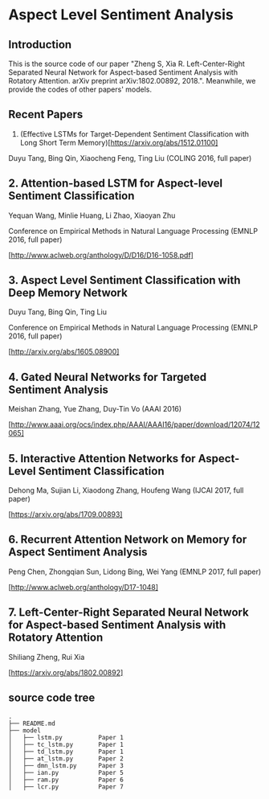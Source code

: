 # Aspect Level Sentiment Analysis

## Introduction

This is the source code of our paper "Zheng S, Xia R. Left-Center-Right Separated Neural Network for Aspect-based Sentiment Analysis with Rotatory Attention. arXiv preprint arXiv:1802.00892, 2018.".
Meanwhile, we provide the codes of other papers' models.

## Recent Papers

1. (Effective LSTMs for Target-Dependent Sentiment Classification with Long Short Term Memory)[https://arxiv.org/abs/1512.01100]

Duyu Tang, Bing Qin, Xiaocheng Feng, Ting Liu (COLING 2016, full paper)



## 2. Attention-based LSTM for Aspect-level Sentiment Classification

Yequan Wang, Minlie Huang, Li Zhao, Xiaoyan Zhu

Conference on Empirical Methods in Natural Language Processing (EMNLP 2016, full paper)

[http://www.aclweb.org/anthology/D/D16/D16-1058.pdf]


## 3. Aspect Level Sentiment Classification with Deep Memory Network

Duyu Tang, Bing Qin, Ting Liu

Conference on Empirical Methods in Natural Language Processing (EMNLP 2016, full paper)

[http://arxiv.org/abs/1605.08900]


## 4. Gated Neural Networks for Targeted Sentiment Analysis

Meishan Zhang, Yue Zhang, Duy-Tin Vo (AAAI 2016)

[http://www.aaai.org/ocs/index.php/AAAI/AAAI16/paper/download/12074/12065]


## 5. Interactive Attention Networks for Aspect-Level Sentiment Classification

Dehong Ma, Sujian Li, Xiaodong Zhang, Houfeng Wang (IJCAI 2017, full paper)

[https://arxiv.org/abs/1709.00893]


## 6. Recurrent Attention Network on Memory for Aspect Sentiment Analysis

Peng Chen, Zhongqian Sun, Lidong Bing, Wei Yang (EMNLP 2017, full paper)

[http://www.aclweb.org/anthology/D17-1048]


## 7. Left-Center-Right Separated Neural Network for Aspect-based Sentiment Analysis with Rotatory Attention

Shiliang Zheng, Rui Xia

[https://arxiv.org/abs/1802.00892]



## source code tree

    .
    ├── README.md
    ├── model
    │   ├── lstm.py          Paper 1
    │   ├── tc_lstm.py       Paper 1
    │   ├── td_lstm.py       Paper 1
    │   ├── at_lstm.py       Paper 2
    │   ├── dmn_lstm.py      Paper 3
    │   ├── ian.py           Paper 5
    │   ├── ram.py           Paper 6
    │   ├── lcr.py           Paper 7


## 
